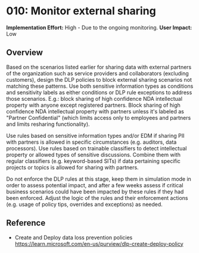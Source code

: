 # 010: Monitor external sharing

**Implementation Effort:** High - Due to the ongoing monitoring.
**User Impact:** Low

## Overview

Based on the scenarios listed earlier for sharing data with external partners of the organization such as service providers and collaborators (excluding customers), design the DLP policies to block external sharing scenarios not matching these patterns. Use both sensitive information types as conditions and sensitivity labels as either conditions or DLP rule exceptions to address those scenarios.
E.g.: block sharing of high confidence NDA intellectual property with anyone except registered partners. Block sharing of high confidence NDA intellectual property with partners unless it's labeled as "Partner Confidential" (which limits access only to employees and partners and limits resharing functionality).

Use rules based on sensitive information types and/or EDM if sharing PII with partners is allowed in specific circumstances (e.g. auditors, data processors). 
Use rules based on trainable classifiers to detect intellectual property or allowed types of sensitive discussions. Combine them with regular classifiers (e.g. keyword-based SITs) if data pertaining specific projects or topics is allowed for sharing with partners. 

Do not enforce the DLP rules at this stage, keep them in simulation mode in order to assess potential impact, and after a few weeks assess if critical business scenarios could have been impacted by these rules if they had been enforced. Adjust the logic of the rules and their enforcement actions (e.g. usage of policy tips, overrides and exceptions) as needed. 

## Reference

* Create and Deploy data loss prevention policies https://learn.microsoft.com/en-us/purview/dlp-create-deploy-policy

